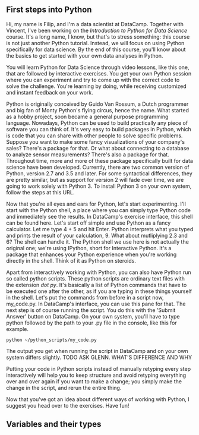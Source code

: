 ## First steps into Python

Hi, my name is Filip, and I'm a data scientist at DataCamp. Together with Vincent, I've been working on the _Introduction to Python for Data Science_ course. It's a long name, I know, but that's to stress something: this course is not just another Python tutorial. Instead, we will focus on using Python specifically for data science. By the end of this course, you'll know about the basics to get started with your own data analyses in Python.

You will learn Python for Data Science through video lessons, like this one, that are followed by interactive exercises. You get your own Python session where you can experiment and try to come up with the correct code to solve the challenge. You're learning by doing, while receiving customized and instant feedback on your work.

Python is originally conceived by Guido Van Rossum, a Dutch programmer and big fan of Monty Python's flying circus, hence the name. What started as a hobby project, soon became a general purpose programming language. Nowadays, Python can be used to build practically any piece of software you can think of. It's very easy to build packages in Python, which is code that you can share with other people to solve specific problems. Suppose you want to make some fancy visualizations of your company's sales? There's a package for that. Or what about connecting to a database to analyze sensor measurements? There's also a package for that. Throughout time, more and more of these package specifically built for data science have been developed. Currently, there are two common version of Python, version 2.7 and 3.5 and later. For some syntactical differences, they are pretty similar, but as support for version 2 will fade over time, we are going to work solely with Python 3. To install Python 3 on your own system, follow the steps at this URL.

Now that you're all eyes and ears for Python, let's start experimenting. I'll start with the Python shell, a place where you can simply type Python code and immediately see the results. In DataCamp's exercise interface, this shell can be found here. Let's start off simple and use Python as a fancy calculator. Let me type 4 + 5 and hit Enter. Python interprets what you typed and prints the result of your calculation, 9. What about mutliplying 2.3 and 6? The shell can handle it. The Python shell we use here is not actually the original one; we're using IPython, short for Interactive Python. It's a package that enhances your Python experience when you're working directly in the shell. Think of it as Python on steroids.

Apart from interactively working with Python, you can also have Python run so called python scripts. These python scripts are ordinary text files with the extension _dot py_. It's basically a list of Python commands that have to be executed one after the other, as if you are typing in these things yourself in the shell. Let's put the commands from before in a script now, my_code.py. In DataCamp's interface, you can use this pane for that. The next step is of course running the script. You do this with the 'Submit Answer' button on DataCamp. On your own system, you'll have to type python followed by the path to your .py file in the console, like this for example.

```
python ~/python_scripts/my_code.py
```

The output you get when running the script in DataCamp and on your own system differs slightly. TODO ASK GLENN. WHAT'S DIFFERENCE AND WHY

Putting your code in Python scripts instead of manually retyping every step interactively will help you to keep structure and avoid retyping everything over and over again if you want to make a change; you simply make the change in the script, and rerun the entire thing. 

Now that you've got an idea about different ways of working with Python, I suggest you head over to the exercises. Have fun!


## Variables and their types
